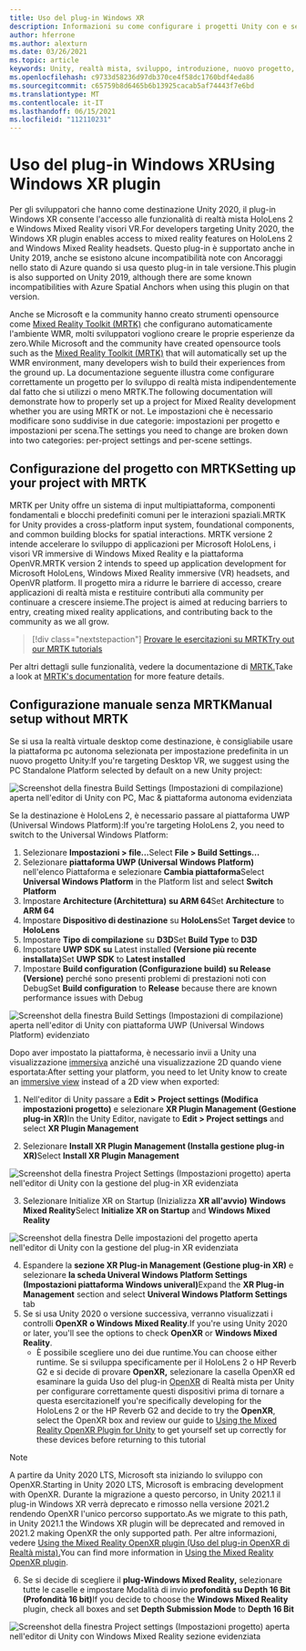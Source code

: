 ```yaml
---
title: Uso del plug-in Windows XR
description: Informazioni su come configurare i progetti Unity con e senza MRTK usando il supporto di Windows XR.
author: hferrone
ms.author: alexturn
ms.date: 03/26/2021
ms.topic: article
keywords: Unity, realtà mista, sviluppo, introduzione, nuovo progetto, Windows Mixed Reality, UWP, XR, prestazioni, legacy, mrtk, windows
ms.openlocfilehash: c9733d58236d97db370ce4f58dc1760bdf4eda86
ms.sourcegitcommit: c65759b8d6465b6b13925cacab5af74443f7e6bd
ms.translationtype: MT
ms.contentlocale: it-IT
ms.lasthandoff: 06/15/2021
ms.locfileid: "112110231"
---
```

# <a name="using-windows-xr-plugin"></a><span data-ttu-id="d3d9e-104">Uso del plug-in Windows XR</span><span class="sxs-lookup"><span data-stu-id="d3d9e-104">Using Windows XR plugin</span></span>

<span data-ttu-id="d3d9e-105">Per gli sviluppatori che hanno come destinazione Unity 2020, il plug-in Windows XR consente l'accesso alle funzionalità di realtà mista HoloLens 2 e Windows Mixed Reality visori VR.</span><span class="sxs-lookup"><span data-stu-id="d3d9e-105">For developers targeting Unity 2020, the Windows XR plugin enables access to mixed reality features on HoloLens 2 and Windows Mixed Reality headsets.</span></span>  <span data-ttu-id="d3d9e-106">Questo plug-in è supportato anche in Unity 2019, anche se esistono alcune incompatibilità note con Ancoraggi nello stato di Azure quando si usa questo plug-in in tale versione.</span><span class="sxs-lookup"><span data-stu-id="d3d9e-106">This plugin is also supported on Unity 2019, although there are some known incompatibilities with Azure Spatial Anchors when using this plugin on that version.</span></span>

<span data-ttu-id="d3d9e-107">Anche se Microsoft e la community hanno creato strumenti opensource come [Mixed Reality Toolkit (MRTK)](/windows/mixed-reality/mrtk-unity/configuration/usingupm) che configurano automaticamente l'ambiente WMR, molti sviluppatori vogliono creare le proprie esperienze da zero.</span><span class="sxs-lookup"><span data-stu-id="d3d9e-107">While Microsoft and the community have created opensource tools such as the [Mixed Reality Toolkit (MRTK)](/windows/mixed-reality/mrtk-unity/configuration/usingupm) that will automatically set up the WMR environment, many developers wish to build their experiences from the ground up.</span></span>  <span data-ttu-id="d3d9e-108">La documentazione seguente illustra come configurare correttamente un progetto per lo sviluppo di realtà mista indipendentemente dal fatto che si utilizzi o meno MRTK.</span><span class="sxs-lookup"><span data-stu-id="d3d9e-108">The following documentation will demonstrate how to properly set up a project for Mixed Reality development whether you are using MRTK or not.</span></span>  <span data-ttu-id="d3d9e-109">Le impostazioni che è necessario modificare sono suddivise in due categorie: impostazioni per progetto e impostazioni per scena.</span><span class="sxs-lookup"><span data-stu-id="d3d9e-109">The settings you need to change are broken down into two categories: per-project settings and per-scene settings.</span></span>

## <a name="setting-up-your-project-with-mrtk"></a><span data-ttu-id="d3d9e-110">Configurazione del progetto con MRTK</span><span class="sxs-lookup"><span data-stu-id="d3d9e-110">Setting up your project with MRTK</span></span>

<span data-ttu-id="d3d9e-111">MRTK per Unity offre un sistema di input multipiattaforma, componenti fondamentali e blocchi predefiniti comuni per le interazioni spaziali.</span><span class="sxs-lookup"><span data-stu-id="d3d9e-111">MRTK for Unity provides a cross-platform input system, foundational components, and common building blocks for spatial interactions.</span></span> <span data-ttu-id="d3d9e-112">MRTK versione 2 intende accelerare lo sviluppo di applicazioni per Microsoft HoloLens, i visori VR immersive di Windows Mixed Reality e la piattaforma OpenVR.</span><span class="sxs-lookup"><span data-stu-id="d3d9e-112">MRTK version 2 intends to speed up application development for Microsoft HoloLens, Windows Mixed Reality immersive (VR) headsets, and OpenVR platform.</span></span> <span data-ttu-id="d3d9e-113">Il progetto mira a ridurre le barriere di accesso, creare applicazioni di realtà mista e restituire contributi alla community per continuare a crescere insieme.</span><span class="sxs-lookup"><span data-stu-id="d3d9e-113">The project is aimed at reducing barriers to entry, creating mixed reality applications, and contributing back to the community as we all grow.</span></span>

> [!div class="nextstepaction"]
> [<span data-ttu-id="d3d9e-114">Provare le esercitazioni su MRTK</span><span class="sxs-lookup"><span data-stu-id="d3d9e-114">Try out our MRTK tutorials</span></span>](./tutorials/mr-learning-base-02.md?tabs=winxr)

<span data-ttu-id="d3d9e-115">Per altri dettagli sulle funzionalità, vedere la documentazione di [MRTK.](/windows/mixed-reality/mrtk-unity)</span><span class="sxs-lookup"><span data-stu-id="d3d9e-115">Take a look at [MRTK's documentation](/windows/mixed-reality/mrtk-unity) for more feature details.</span></span>

## <a name="manual-setup-without-mrtk"></a><span data-ttu-id="d3d9e-116">Configurazione manuale senza MRTK</span><span class="sxs-lookup"><span data-stu-id="d3d9e-116">Manual setup without MRTK</span></span>

<span data-ttu-id="d3d9e-117">Se si usa la realtà virtuale desktop come destinazione, è consigliabile usare la piattaforma pc autonoma selezionata per impostazione predefinita in un nuovo progetto Unity:</span><span class="sxs-lookup"><span data-stu-id="d3d9e-117">If you're targeting Desktop VR, we suggest using the PC Standalone Platform selected by default on a new Unity project:</span></span>

![Screenshot della finestra Build Settings (Impostazioni di compilazione) aperta nell'editor di Unity con PC, Mac & piattaforma autonoma evidenziata](images/wmr-config-img-3.png)

<span data-ttu-id="d3d9e-119">Se la destinazione è HoloLens 2, è necessario passare al piattaforma UWP (Universal Windows Platform):</span><span class="sxs-lookup"><span data-stu-id="d3d9e-119">If you're targeting HoloLens 2, you need to switch to the Universal Windows Platform:</span></span>

1.  <span data-ttu-id="d3d9e-120">Selezionare **Impostazioni > file...**</span><span class="sxs-lookup"><span data-stu-id="d3d9e-120">Select **File > Build Settings...**</span></span>
2.  <span data-ttu-id="d3d9e-121">Selezionare **piattaforma UWP (Universal Windows Platform)** nell'elenco Piattaforma e selezionare **Cambia piattaforma**</span><span class="sxs-lookup"><span data-stu-id="d3d9e-121">Select **Universal Windows Platform** in the Platform list and select **Switch Platform**</span></span>
3.  <span data-ttu-id="d3d9e-122">Impostare **Architecture (Architettura)** **su ARM 64**</span><span class="sxs-lookup"><span data-stu-id="d3d9e-122">Set **Architecture** to **ARM 64**</span></span>
4.  <span data-ttu-id="d3d9e-123">Impostare **Dispositivo di destinazione** su **HoloLens**</span><span class="sxs-lookup"><span data-stu-id="d3d9e-123">Set **Target device** to **HoloLens**</span></span>
5.  <span data-ttu-id="d3d9e-124">Impostare **Tipo di compilazione** su **D3D**</span><span class="sxs-lookup"><span data-stu-id="d3d9e-124">Set **Build Type** to **D3D**</span></span>
6.  <span data-ttu-id="d3d9e-125">Impostare **UWP SDK su** Latest installed **(Versione più recente installata)**</span><span class="sxs-lookup"><span data-stu-id="d3d9e-125">Set **UWP SDK** to **Latest installed**</span></span>
7.  <span data-ttu-id="d3d9e-126">Impostare **Build configuration (Configurazione build)** **su Release (Versione)** perché sono presenti problemi di prestazioni noti con Debug</span><span class="sxs-lookup"><span data-stu-id="d3d9e-126">Set **Build configuration** to **Release** because there are known performance issues with Debug</span></span>

![Screenshot della finestra Build Settings (Impostazioni di compilazione) aperta nell'editor di Unity con piattaforma UWP (Universal Windows Platform) evidenziato](images/wmr-config-img-4.png)

<span data-ttu-id="d3d9e-128">Dopo aver impostato la piattaforma, è necessario invii a Unity una visualizzazione [immersiva](../../design/app-views.md) anziché una visualizzazione 2D quando viene esportata:</span><span class="sxs-lookup"><span data-stu-id="d3d9e-128">After setting your platform, you need to let Unity know to create an [immersive view](../../design/app-views.md) instead of a 2D view when exported:</span></span>

1. <span data-ttu-id="d3d9e-129">Nell'editor di Unity passare a **Edit > Project settings (Modifica impostazioni progetto)** e selezionare **XR Plugin Management (Gestione plug-in XR)**</span><span class="sxs-lookup"><span data-stu-id="d3d9e-129">In the Unity Editor, navigate to **Edit > Project settings** and select **XR Plugin Management**</span></span>

2. <span data-ttu-id="d3d9e-130">Selezionare **Install XR Plugin Management (Installa gestione plug-in XR)**</span><span class="sxs-lookup"><span data-stu-id="d3d9e-130">Select **Install XR Plugin Management**</span></span>

![Screenshot della finestra Project Settings (Impostazioni progetto) aperta nell'editor di Unity con la gestione del plug-in XR evidenziata](images/wmr-config-img-5.png)

3. <span data-ttu-id="d3d9e-132">Selezionare Initialize XR on Startup (Inizializza **XR all'avvio)** **Windows Mixed Reality**</span><span class="sxs-lookup"><span data-stu-id="d3d9e-132">Select **Initialize XR on Startup** and **Windows Mixed Reality**</span></span>

![Screenshot della finestra Delle impostazioni del progetto aperta nell'editor di Unity con la gestione del plug-in XR evidenziata](images/wmr-config-img-7.png)

4. <span data-ttu-id="d3d9e-134">Espandere la **sezione XR Plug-in Management (Gestione plug-in XR)** e selezionare **la scheda Univeral Windows Platform Settings (Impostazioni piattaforma Windows univeral)**</span><span class="sxs-lookup"><span data-stu-id="d3d9e-134">Expand the **XR Plug-in Management** section and select **Univeral Windows Platform Settings** tab</span></span>
5. <span data-ttu-id="d3d9e-135">Se si usa Unity 2020 o versione successiva, verranno visualizzati i controlli **OpenXR** **o Windows Mixed Reality**.</span><span class="sxs-lookup"><span data-stu-id="d3d9e-135">If you're using Unity 2020 or later, you'll see the options to check **OpenXR** or **Windows Mixed Reality**.</span></span> 
    * <span data-ttu-id="d3d9e-136">È possibile scegliere uno dei due runtime.</span><span class="sxs-lookup"><span data-stu-id="d3d9e-136">You can choose either runtime.</span></span>  <span data-ttu-id="d3d9e-137">Se si sviluppa specificamente per il HoloLens 2 o HP Reverb G2 e si decide di provare **OpenXR,** selezionare la casella OpenXR ed esaminare la guida Uso del plug-in [OpenXR](openxr-getting-started.md) di Realtà mista per Unity per configurare correttamente questi dispositivi prima di tornare a questa esercitazione</span><span class="sxs-lookup"><span data-stu-id="d3d9e-137">If you're specifically developing for the HoloLens 2 or the HP Reverb G2 and decide to try the **OpenXR**, select the OpenXR box and review our guide to [Using the Mixed Reality OpenXR Plugin for Unity](openxr-getting-started.md) to get yourself set up correctly for these devices before returning to this tutorial</span></span>

> [!NOTE]
> <span data-ttu-id="d3d9e-138">A partire da Unity 2020 LTS, Microsoft sta iniziando lo sviluppo con OpenXR.</span><span class="sxs-lookup"><span data-stu-id="d3d9e-138">Starting in Unity 2020 LTS, Microsoft is embracing development with OpenXR.</span></span>  <span data-ttu-id="d3d9e-139">Durante la migrazione a questo percorso, in Unity 2021.1 il plug-in Windows XR verrà deprecato e rimosso nella versione 2021.2 rendendo OpenXR l'unico percorso supportato.</span><span class="sxs-lookup"><span data-stu-id="d3d9e-139">As we migrate to this path, in Unity 2021.1 the Windows XR plugin will be deprecated and removed in 2021.2 making OpenXR the only supported path.</span></span> <span data-ttu-id="d3d9e-140">Per altre informazioni, vedere [Using the Mixed Reality OpenXR plugin (Uso del plug-in OpenXR di Realtà mista).](openxr-getting-started.md)</span><span class="sxs-lookup"><span data-stu-id="d3d9e-140">You can find more information in [Using the Mixed Reality OpenXR plugin](openxr-getting-started.md).</span></span>

6. <span data-ttu-id="d3d9e-141">Se si decide di scegliere il **plug-Windows Mixed Reality,** selezionare tutte le caselle e impostare Modalità di invio **profondità** **su Depth 16 Bit (Profondità 16 bit)**</span><span class="sxs-lookup"><span data-stu-id="d3d9e-141">If you decide to choose the **Windows Mixed Reality** plugin, check all boxes and set **Depth Submission Mode** to **Depth 16 Bit**</span></span>

![Screenshot della finestra Project settings (Impostazioni progetto) aperta nell'editor di Unity con Windows Mixed Reality sezione evidenziata](images/wmr-config-img-8.png)